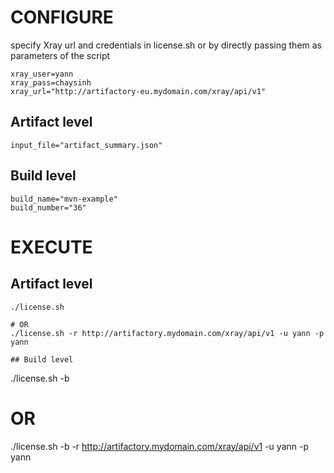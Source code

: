# CONFIGURE 

specify Xray url and credentials in license.sh or by directly passing them as parameters of the script

```
xray_user=yann
xray_pass=chaysinh
xray_url="http://artifactory-eu.mydomain.com/xray/api/v1"
```

## Artifact level  

```
input_file="artifact_summary.json"
```

## Build level  

```
build_name="mvn-example"
build_number="36"
```

# EXECUTE 

## Artifact level 

```
./license.sh 

# OR 
./license.sh -r http://artifactory.mydomain.com/xray/api/v1 -u yann -p yann

## Build level 

```
./license.sh -b 

# OR 
./license.sh -b -r http://artifactory.mydomain.com/xray/api/v1 -u yann -p yann
```

